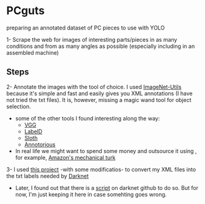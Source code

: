 # PCguts
preparing an annotated dataset of PC pieces to use with YOLO

1- Scrape the web for images of interesting parts/pieces in as many conditions and from as many angles as possible (especially including in an assembled machine)

## Steps

2- Annotate the images with the tool of choice. I used [ImageNet-Utils](https://github.com/tzutalin/ImageNet_Utils) because it's simple and fast and easily gives you XML annotations (I have not tried the txt files). It is, however, missing a magic wand tool for object selection.
  * some of the other tools I found interesting along the way:
    - [VGG](http://www.robots.ox.ac.uk/~vgg/software/via/)
    - [LabelD](https://sweppner.github.io/labeld/)
    - [Sloth](https://cvhci.anthropomatik.kit.edu/~baeuml/projects/a-universal-labeling-tool-for-computer-vision-sloth/)
    - [Annotorious](http://annotorious.github.io/)
  * In real life we might want to spend some money and outsource it using , for example, [Amazon's mechanical turk](http://labelme2.csail.mit.edu/Release3.0/browserTools/php/mechanical_turk.php)

3- I used [this project](https://github.com/SsaRu/voc-annotation-to-yolo-format) -with some modificatios- to convert my XML files into the txt labels needed by [Darknet](https://github.com/pjreddie/darknet)
  * Later, I found out that there is a [script](https://github.com/Guanghan/darknet/blob/master/scripts/voc_label.py) on darknet github to do so. But for now, I'm just keeping it here in case somehting goes wrong.
